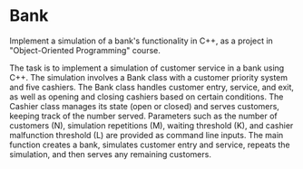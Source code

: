 # Bank
Implement a simulation of a bank's functionality in C++, as a project in "Object-Oriented Programming" course.

The task is to implement a simulation of customer service in a bank using C++. The simulation involves a Bank class with a customer priority system and five cashiers. The Bank class handles customer entry, service, and exit, as well as opening and closing cashiers based on certain conditions. The Cashier class manages its state (open or closed) and serves customers, keeping track of the number served. Parameters such as the number of customers (N), simulation repetitions (M), waiting threshold (K), and cashier malfunction threshold (L) are provided as command line inputs. The main function creates a bank, simulates customer entry and service, repeats the simulation, and then serves any remaining customers.
